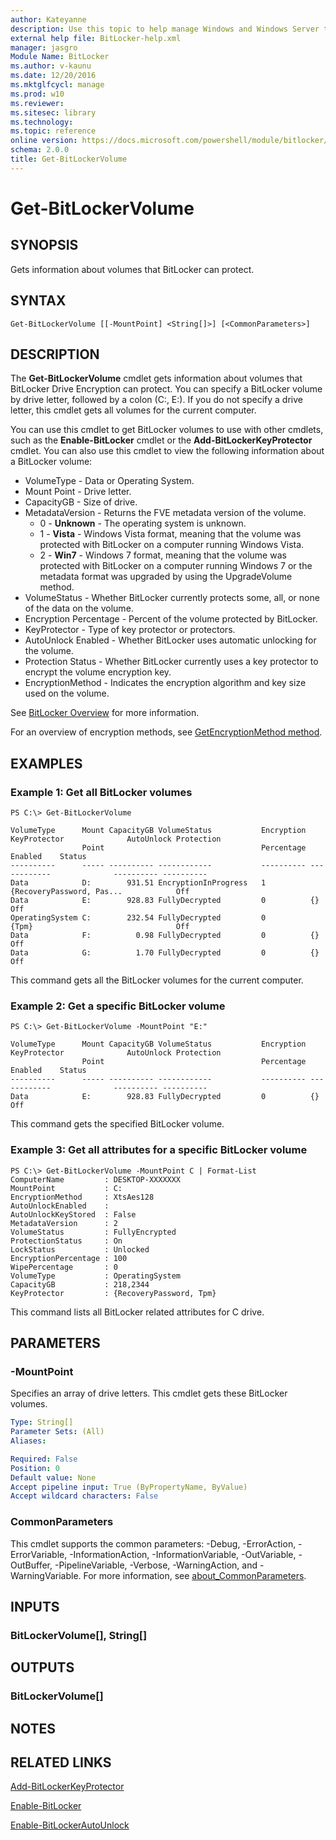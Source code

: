 ```yaml
---
author: Kateyanne
description: Use this topic to help manage Windows and Windows Server technologies with Windows PowerShell.
external help file: BitLocker-help.xml
manager: jasgro
Module Name: BitLocker
ms.author: v-kaunu
ms.date: 12/20/2016
ms.mktglfcycl: manage
ms.prod: w10
ms.reviewer: 
ms.sitesec: library
ms.technology: 
ms.topic: reference
online version: https://docs.microsoft.com/powershell/module/bitlocker/get-bitlockervolume?view=windowsserver2019-ps&wt.mc_id=ps-gethelp
schema: 2.0.0
title: Get-BitLockerVolume
---
```


# Get-BitLockerVolume

## SYNOPSIS
Gets information about volumes that BitLocker can protect.

## SYNTAX

```
Get-BitLockerVolume [[-MountPoint] <String[]>] [<CommonParameters>]
```

## DESCRIPTION
The **Get-BitLockerVolume** cmdlet gets information about volumes that BitLocker Drive Encryption can protect.
You can specify a BitLocker volume by drive letter, followed by a colon (C:, E:).
If you do not specify a drive letter, this cmdlet gets all volumes for the current computer.

You can use this cmdlet to get BitLocker volumes to use with other cmdlets, such as the **Enable-BitLocker** cmdlet or the **Add-BitLockerKeyProtector** cmdlet.
You can also use this cmdlet to view the following information about a BitLocker volume: 

- VolumeType - Data or Operating System.
- Mount Point - Drive letter.
- CapacityGB - Size of drive.
- MetadataVersion - Returns the FVE metadata version of the volume.
    - 0 - **Unknown** - The operating system is unknown.
    - 1 - **Vista** - Windows Vista format, meaning that the volume was protected with BitLocker on a computer running Windows Vista.
    - 2 - **Win7** - Windows 7 format, meaning that the volume was protected with BitLocker on a computer running Windows 7 or the metadata format was upgraded by using the UpgradeVolume method.
- VolumeStatus - Whether BitLocker currently protects some, all, or none of the data on the volume. 
- Encryption Percentage - Percent of the volume protected by BitLocker.
- KeyProtector - Type of key protector or protectors.
- AutoUnlock Enabled - Whether BitLocker uses automatic unlocking for the volume.
- Protection Status - Whether BitLocker currently uses a key protector to encrypt the volume encryption key.
- EncryptionMethod - Indicates the encryption algorithm and key size used on the volume.

See [BitLocker Overview](https://docs.microsoft.com/windows/security/information-protection/bitlocker/bitlocker-overview) for more information.

For an overview of encryption methods, see [GetEncryptionMethod method](https://docs.microsoft.com/windows/win32/secprov/getencryptionmethod-win32-encryptablevolume).

## EXAMPLES

### Example 1: Get all BitLocker volumes
```
PS C:\> Get-BitLockerVolume 

VolumeType      Mount CapacityGB VolumeStatus           Encryption KeyProtector              AutoUnlock Protection
                Point                                   Percentage                           Enabled    Status
----------      ----- ---------- ------------           ---------- ------------              ---------- ----------
Data            D:        931.51 EncryptionInProgress   1          {RecoveryPassword, Pas...            Off
Data            E:        928.83 FullyDecrypted         0          {}                                   Off
OperatingSystem C:        232.54 FullyDecrypted         0          {Tpm}                                Off
Data            F:          0.98 FullyDecrypted         0          {}                                   Off
Data            G:          1.70 FullyDecrypted         0          {}                                   Off
```

This command gets all the BitLocker volumes for the current computer.

### Example 2: Get a specific BitLocker volume
```
PS C:\> Get-BitLockerVolume -MountPoint "E:"

VolumeType      Mount CapacityGB VolumeStatus           Encryption KeyProtector              AutoUnlock Protection
                Point                                   Percentage                           Enabled    Status
----------      ----- ---------- ------------           ---------- ------------              ---------- ----------
Data            E:        928.83 FullyDecrypted         0          {}                                   Off
```

This command gets the specified BitLocker volume.

### Example 3: Get all attributes for a specific BitLocker volume
```
PS C:\> Get-BitLockerVolume -MountPoint C | Format-List
ComputerName         : DESKTOP-XXXXXXX
MountPoint           : C:
EncryptionMethod     : XtsAes128
AutoUnlockEnabled    : 
AutoUnlockKeyStored  : False
MetadataVersion      : 2
VolumeStatus         : FullyEncrypted
ProtectionStatus     : On
LockStatus           : Unlocked
EncryptionPercentage : 100
WipePercentage       : 0
VolumeType           : OperatingSystem
CapacityGB           : 218,2344
KeyProtector         : {RecoveryPassword, Tpm}
```

This command lists all BitLocker related attributes for C drive.

## PARAMETERS

### -MountPoint
Specifies an array of drive letters.
This cmdlet gets these BitLocker volumes.

```yaml
Type: String[]
Parameter Sets: (All)
Aliases: 

Required: False
Position: 0
Default value: None
Accept pipeline input: True (ByPropertyName, ByValue)
Accept wildcard characters: False
```

### CommonParameters
This cmdlet supports the common parameters: -Debug, -ErrorAction, -ErrorVariable, -InformationAction, -InformationVariable, -OutVariable, -OutBuffer, -PipelineVariable, -Verbose, -WarningAction, and -WarningVariable. For more information, see [about_CommonParameters](https://go.microsoft.com/fwlink/?LinkID=113216).

## INPUTS

### BitLockerVolume[], String[]

## OUTPUTS

### BitLockerVolume[]

## NOTES

## RELATED LINKS

[Add-BitLockerKeyProtector](./Add-BitLockerKeyProtector.md)

[Enable-BitLocker](./Enable-BitLocker.md)

[Enable-BitLockerAutoUnlock](./Enable-BitLockerAutoUnlock.md)

